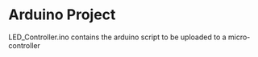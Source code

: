 # Arduino Project #

LED_Controller.ino contains the arduino script to be uploaded to a micro-controller
